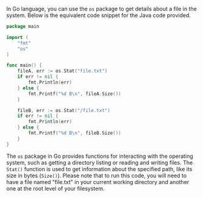  In Go language, you can use the `os` package to get details about a file in the system. Below is the equivalent code snippet for the Java code provided. 

```go
package main

import (
	"fmt"
	"os"
)

func main() {
	fileA, err := os.Stat("file.txt")
	if err != nil {
		fmt.Println(err)
	} else {
		fmt.Printf("%d B\n", fileA.Size())
	}

	fileB, err := os.Stat("/file.txt")
	if err != nil {
		fmt.Println(err)
	} else {
		fmt.Printf("%d B\n", fileB.Size())
	}
}
```
The `os` package in Go provides functions for interacting with the operating system, such as getting a directory listing or reading and writing files. The `Stat()` function is used to get information about the specified path, like its size in bytes (`Size()`). Please note that to run this code, you will need to have a file named "file.txt" in your current working directory and another one at the root level of your filesystem.
